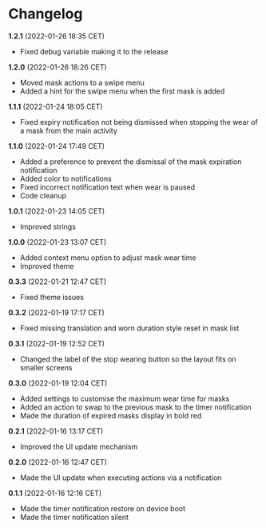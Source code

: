 # Changelog

**1.2.1** (2022-01-26 18:35 CET)

* Fixed debug variable making it to the release

**1.2.0** (2022-01-26 18:26 CET)

* Moved mask actions to a swipe menu
* Added a hint for the swipe menu when the first mask is added

**1.1.1** (2022-01-24 18:05 CET)

* Fixed expiry notification not being dismissed when stopping the wear of a mask from the main activity

**1.1.0** (2022-01-24 17:49 CET)

* Added a preference to prevent the dismissal of the mask expiration notification
* Added color to notifications
* Fixed incorrect notification text when wear is paused
* Code cleanup

**1.0.1** (2022-01-23 14:05 CET)

* Improved strings

**1.0.0** (2022-01-23 13:07 CET)

* Added context menu option to adjust mask wear time
* Improved theme

**0.3.3** (2022-01-21 12:47 CET)

* Fixed theme issues

**0.3.2** (2022-01-19 17:17 CET)

* Fixed missing translation and worn duration style reset in mask list

**0.3.1** (2022-01-19 12:52 CET)

* Changed the label of the stop wearing button so the layout fits on smaller screens

**0.3.0** (2022-01-19 12:04 CET)

* Added settings to customise the maximum wear time for masks
* Added an action to swap to the previous mask to the timer notification
* Made the duration of expired masks display in bold red

**0.2.1** (2022-01-16 13:17 CET)

* Improved the UI update mechanism

**0.2.0** (2022-01-16 12:47 CET)

* Made the UI update when executing actions via a notification

**0.1.1** (2022-01-16 12:16 CET)

* Made the timer notification restore on device boot
* Made the timer notification silent

